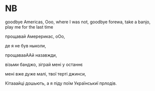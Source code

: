 # NB

goodbye Americas, Ooo,
where I was not,
goodbye forewa,
take a banjo, play me for the last time

прощавай Амерерикас, оОо,

де я не був ныколи,

прощавааААй назавжди,

візьми банджо, зіграй мені у останнє

мені вже дуже малі, твої терті джинси,

Кітааайці дошьють, а я піду поїм Українськиї прлодів.
